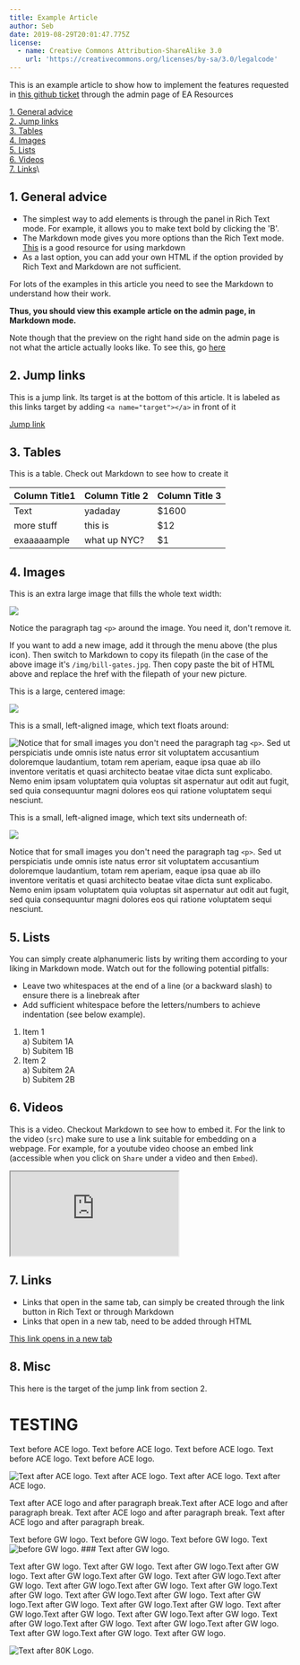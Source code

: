 ```yaml
---
title: Example Article
author: Seb
date: 2019-08-29T20:01:47.775Z
license:
  - name: Creative Commons Attribution-ShareAlike 3.0
    url: 'https://creativecommons.org/licenses/by-sa/3.0/legalcode'
---
```

This is an example article to show how to implement the features requested in [this github ticket](https://github.com/rtcharity/resources.eahub.org/issues/427) through the admin page of EA Resources  


<a href="#general-advice">1. General advice</a>\
<a href="#jump-link">2. Jump links</a>\
<a href="#tables">3. Tables</a>\
<a href="#images">4. Images</a>\
<a href="#lists">5. Lists</a>\
<a href="#videos">6. Videos</a>\
<a href="#links">7. Links</a>\

<a name="general-advice"></a>

## 1. General advice

* The simplest way to add elements is through the panel in Rich Text mode. For example, it allows you to make text bold by clicking the 'B'.  
* The Markdown mode gives you more options than the Rich Text mode. [This](https://github.com/adam-p/markdown-here/wiki/Markdown-Cheatsheet) is a good resource for using markdown  
* As a last option, you can add your own HTML if the option provided by Rich Text and Markdown are not sufficient.  

For lots of the examples in this article you need to see the Markdown to understand how their work.  

**Thus, you should view this example article on the admin page, in Markdown mode.**  

Note though that the preview on the right hand side on the admin page is not what the article actually looks like. To see this, go [here](https://confident-minsky-f713d6.netlify.com/events/articles/example-article/)

<a name="jump-link"></a>
## 2. Jump links  

This is a jump link. Its target is at the bottom of this article. It is labeled as this links target by adding ```<a name="target"></a>``` in front of it  

<a href="#target">Jump link</a>

<a name="tables"></a>
## 3. Tables

This is a table. Check out Markdown to see how to create it

| Column Title1 | Column Title 2 | Column Title 3 |
| ------------- | -------------- | -------------- |
| Text          | yadaday        | $1600          |
| more stuff    | this is        | $12            |
| exaaaaample   | what up NYC?   | $1             |

<a name="images"></a>
## 4. Images

This is an extra large image that fills the whole text width:

<p class="xl_image_wrapper">
 <img src="/img/bill-gates.jpg" />
</p>

Notice the paragraph tag `<p>` around the image. You need it, don't remove it.

If you want to add a new image, add it through the menu above (the plus icon). Then switch to Markdown to copy its filepath (in the case of the above image it's `/img/bill-gates.jpg`. Then copy paste the bit of HTML above and replace the href with the filepath of your new picture.

This is a large, centered image:

<p class="large_image_wrapper">
 <img src="/img/bill-gates.jpg" />
</p>

This is a small, left-aligned image, which text floats around:

<img class="small_image" style="float: left" src="/img/bill-gates.jpg" />

Notice that for small images you don't need the paragraph tag `<p>`. Sed ut perspiciatis unde omnis iste natus error sit voluptatem accusantium doloremque laudantium, totam rem aperiam, eaque ipsa quae ab illo inventore veritatis et quasi architecto beatae vitae dicta sunt explicabo. Nemo enim ipsam voluptatem quia voluptas sit aspernatur aut odit aut fugit, sed quia consequuntur magni dolores eos qui ratione voluptatem sequi nesciunt.

This is a small, left-aligned image, which text sits underneath of:

<img class="small_image_block" src="/img/bill-gates.jpg" />

Notice that for small images you don't need the paragraph tag `<p>`. Sed ut perspiciatis unde omnis iste natus error sit voluptatem accusantium doloremque laudantium, totam rem aperiam, eaque ipsa quae ab illo inventore veritatis et quasi architecto beatae vitae dicta sunt explicabo. Nemo enim ipsam voluptatem quia voluptas sit aspernatur aut odit aut fugit, sed quia consequuntur magni dolores eos qui ratione voluptatem sequi nesciunt.

<a name="lists"></a>
## 5. Lists

You can simply create alphanumeric lists by writing them according to your liking in Markdown mode. Watch out for the following potential pitfalls:

* Leave two whitespaces at the end of a line (or a backward slash) to ensure there is a linebreak after
* Add sufficient whitespace before the letters/numbers to achieve indentation (see below example).  

1. Item 1\
   a) Subitem 1A\
   b) Subitem 1B  
2. Item 2\
   a) Subitem 2A\
   b) Subitem 2B  

<a name="videos"></a>
## 6. Videos

This is a video. Checkout Markdown to see how to embed it. For the link to the video (`src`) make sure to use a link suitable for embedding on a webpage. For example, for a youtube video choose an embed link (accessible when you click on `Share` under a video and then `Embed`).

<div class="textAlignCenter">
<iframe class="article_video"
  src="https://www.youtube.com/embed/WyprXhvGVYk">
</iframe>
</div>

<a name="links"></a>
## 7. Links

* Links that open in the same tab, can simply be created through the link button in Rich Text or through Markdown
* Links that open in a new tab, need to be added through HTML

<a target="_blank" href="https://eahub.org">This link opens in a new tab</a>

## 8. Misc

<a name="target"></a>This here is the target of the jump link from section 2.


# TESTING
Text before ACE logo. Text before ACE logo. Text before ACE logo. Text before ACE logo. Text before ACE logo.

<img class="small_image" style="float: left" src="/img/acelogo.jpg" /> Text after ACE logo. Text after ACE logo. Text after ACE logo. Text after ACE logo.

Text after ACE logo and after paragraph break.Text after ACE logo and after paragraph break. Text after ACE logo and after paragraph break. Text after ACE logo and after paragraph break.

Text before GW logo. Text before GW logo. Text before GW logo. Text before GW logo. <img class="small_image" style="float: left" src="/img/givewell-logo-.jpg" /> ### Text after GW logo.

Text after GW logo. Text after GW logo. Text after GW logo.Text after GW logo. Text after GW logo.Text after GW logo. Text after GW logo.Text after GW logo. Text after GW logo.Text after GW logo. Text after GW logo.Text after GW logo. Text after GW logo.Text after GW logo. Text after GW logo.Text after GW logo. Text after GW logo.Text after GW logo. Text after GW logo.Text after GW logo. Text after GW logo.Text after GW logo. Text after GW logo.Text after GW logo. Text after GW logo.Text after GW logo. Text after GW logo.Text after GW logo. Text after GW logo.


<img class="small_image" style="float: left" src="/img/eightythousandhours.png" /> Text after 80K Logo.
